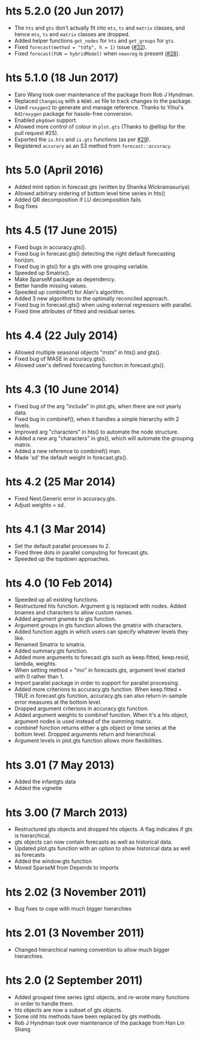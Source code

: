 # hts 5.2.0 (20 Jun 2017)

* The `hts` and `gts` don't actually fit into `mts`, `ts` and `matrix` classes, and hence `mts`, `ts` and `matrix` classes are dropped.
* Added helper functions `get_nodes` for `hts` and `get_groups` for `gts`.
* Fixed `forecast(method = "tdfp", h = 1)` issue ([#32](https://github.com/earowang/hts/issues/32)).
* Fixed `forecast(FUN = hybridModel)` when `newxreg` is present ([#28](https://github.com/earowang/hts/issues/28)).

# hts 5.1.0 (18 Jun 2017)

* Earo Wang took over maintenance of the package from Rob J Hyndman.
* Replaced `ChangeLog` with a `NEWS.md` file to track changes to the package.
* Used `roxygen2` to generate and manage reference. Thanks to Yihui's `Rd2roxygen` package for hassle-free conversion.
* Enabled `pkgdown` support.
* Allowed more control of colour in `plot.gts` (Thanks to @ellisp for the pull request #25).
* Exported the `is.hts` and `is.gts` functions (as per [#29](https://github.com/earowang/hts/issues/29)).
* Registered `accurary` as an S3 method from `forecast::accuracy`.

# hts 5.0 (April 2016)

* Added mint option in forecast.gts (written by Shanika Wickramasuriya)
* Allowed arbitrary ordering of bottom level time series in hts()
* Added QR decomposition if LU decomposition fails
* Bug fixes

# hts 4.5 (17 June 2015)

* Fixed bugs in accuracy.gts().
* Fixed bug in forecast.gts() detecting the right default forecasting horizon.
* Fixed bug in gts() for a gts with one grouping variable.
* Speeded up Smatrix().
* Make SparseM package as dependency.
* Better handle missing values.
* Speeded up combinef() for Alan's algorithm.
* Added 3 new algorithms to the optimally reconciled approach.
* Fixed bug in forecast.gts() when using external regressors with parallel.
* Fixed time attributes of fitted and residual series.

# hts 4.4 (22 July 2014)

* Allowed multiple seasonal objects "msts" in hts() and gts().
* Fixed bug of MASE in accuracy.gts().
* Allowed user's defined forecasting function in forecast.gts().

# hts 4.3 (10 June 2014)

* Fixed bug of the arg "include" in plot.gts, when there are not yearly data.
* Fixed bug in combinef(), when it handles a simple hierarchy with 2 levels.
* Improved arg "characters" in hts() to automate the node structure.
* Added a new arg "characters" in gts(), which will automate the grouping matrix.
* Added a new reference to combinef() man.
* Made 'sd' the default weight in forecast.gts().

# hts 4.2 (25 Mar 2014)

* Fixed Next.Generic error in accuracy.gts.
* Adjust weights = sd.

# hts 4.1 (3 Mar 2014)

* Set the default parallel processes to 2.
* Fixed three dots in parallel computing for forecast.gts.
* Speeded up the topdown approaches.

# hts 4.0 (10 Feb 2014)

* Speeded up all existing functions.
* Restructured hts function. Argument g is replaced with nodes. Added bnames and
	characters to allow custom names.
* Added argument gnames to gts function.
* Argument groups in gts function allows the gmatrix with characters.
* Added function aggts in which users can specify whatever levels they like.
* Renamed Smatrix to smatrix.
* Added summary.gts function.
* Added more arguments to forecast.gts such as keep.fitted, keep.resid, lambda,
	weights.
* When setting method = "mo" in forecasts.gts, argument level started with 0
	rather than 1.
* Import parallel package in order to support for parallel processing.
* Added more criterions to accuracy.gts function. When keep.fitted = TRUE in
	forecast.gts function, accuracy.gts can also return in-sample error measures
	at the bottom level.
* Dropped argument criterions in accuracy.gts function.
* Added argument weights to combinef function. When it's a hts object, argument
	nodes is used instead of the summing matrix.
* combinef function returns either a gts object or time series at the bottom
  level. Dropped arguments return and hierarchical.
* Argument levels in plot.gts function allows more flexibilities.

# hts 3.01 (7 May 2013)

* Added the infantgts data
* Added the vignette

# hts 3.00 (7 March 2013)

* Restructured gts objects and dropped hts objects. A flag indicates if gts is
	hierarchical.
* gts objects can now contain forecasts as well as historical data.
* Updated plot.gts function with an option to show historical data as well as
	forecasts
* Added the window.gts function
* Moved SparseM from Depends to Imports

# hts 2.02 (3 November 2011)

* Bug fixes to cope with much bigger hierarchies

# hts 2.01 (3 November 2011)

* Changed hierarchical naming convention to allow much bigger hierarchies.

# hts 2.0 (2 September 2011)

* Added grouped time series (gts) objects, and re-wrote many functions in order
	to handle them.
* hts objects are now a subset of gts objects.
* Some old hts methods have been replaced by gts methods.
* Rob J Hyndman took over maintenance of the package from Han Lin Shang
